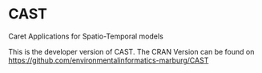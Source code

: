 # CAST
Caret Applications for Spatio-Temporal models

This is the developer version of CAST. The CRAN Version can be found on	https://github.com/environmentalinformatics-marburg/CAST
